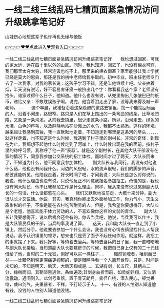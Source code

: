 # 一线二线三线乱码七糟页面紧急情况访问升级跳拿笔记好
山娃伤心地想这辈子也许再也无缘与他饭

<a href="https://github.com/zchuit/pxmid/issues/2">👉👉👉♥♥点此进入♥观看入口👈👉👉</a>

一线二线三线乱码七糟页面紧急情况访问升级跳拿笔记好　　我也想过回家，可我的家太远，远在四十里以外的山区。同时，我也知道，回去了，也没有棉衣可穿，我们那里太穷太穷，经常连饭也吃不上，那里来的棉衣御寒？家里能够让我上学就已经是莫大的恩典，那还是我的初中老师给我争取的。初中毕业，班主任老师专门去了一次我家。对我的家长说：这孩子学习不错，还是叫他继续上吧。父亲抽着烟，半天没有说话，好不容易害牙痛一般挤出几个字：你看看我这个家？老师没有抬头，谁家过得什么日子，他知道。他什么也没有说，从兜里掏出几张皱巴巴的纸币，递给父亲：不敢耽误孩子啊。说完，他含着泪走出了家，没等我来得及喊一声老师。
…　　这个早晨，我准备沿着这条隐避的道路去镇里，找一个能挽回局面的人。沿着小河走，路很窄。路只是人们在草上踏出的一条弯曲的线条，比草地凹陷，又象是一条沟溪。从前我去镇里，很少走这条小路。所以，沿河走去，绿色的水潭，白色的芦苇，以及静静地站在沙滩上的水鸟，我都不太熟悉。这样的环境，越来越让我感到孤独，我一直默默地走着，不知道走到哪里是这条河的尽头．．．．．．　　就这样走着，也不知道是什么时候，我遇到了村子里的副村长。非常的奇怪，到现在为止，我都想不起他什么时候走到了河岸上，什么时候出现在我的面前。按村子里的称呼习惯，我称呼了他一声“表叔”。就是这个副村长，在其他大队干部没有在家的情况下，同意我参加公交系统的招工体检。而时间才过了两天，大队长回来了，不知道为什么，他不同意我参加体检。　　副大队长与我同行，我没有对他说什么话，他也没有问我什么。河边的风很轻，水的流声很轻，我们的脚步的声音，都彼此能听见。他陪我走着，好长时间了吧，才问我说：大队长是怎么对你说的。我说，他什么理由也没有说，只说他反正不同意我报名参加招工。奇怪的是，我也没有问大队长，他不让我参加工作是什么理由。同样，我从来没有说过感谢副大队长的一句话，什么话都憋在心头。　　我们又默默地往前走，大概十来分钟，副大很队长才又说话。他说，其实，我真想你能出去外面参加工作，你力气小，天生文质彬彬的样子，不像是能在农村吃苦耐劳的人。但是，我希望你要想得开，大队长是个老粗，他喜欢能干体力劳动的人，不喜欢像你这样的文弱的青年。　　副大队长让我要想得开，说以后机会还会有的。你去当兵吧，他说，当兵我可以作主，我是大队管民兵的干部，当兵的事我说了算。　　这天，我和副大队长一直走到了小镇上，然后分手。他说要去参加一个什么会议，我也没有心情去镇里找什么人帮我说话，我不认识镇里的领导，想来也只是丢了面子不起任何作用。就这样，我招工的事就摆了下来。我只好等，等待着去当兵。等待去当兵的日子里，我一直暗暗地与副大队长接触，当知道副大队长要建房子的时候，我把自己身上仅有的二十元钱借给了他，当时的二十元钱，刚好可以买一棵柱子….
　　黯然销魂者，唯别而已矣——比黯然销魂更深痛更抑郁的，便是眼睁睁看一个人离开世界。只是，时间是未知的，不知是明天、后天、大后天抑或是……
	玄湖有剑，长五尺，其柄占二分，缘椭而润，其鞘漆黑通体，条纹遍及;其剑身曲折而前，如灵蛇翱翔，又似清流震动，遇间则入。此剑号重器，置于青天朗月，雾径自绕，潜入民心，顿觉畏缩，或曰剑气。夫重器者，不祥，不行轻示于人。
	十一、有钱的人怕别人知道他有钱，没钱的人怕别人知道他没钱。

一线二线三线乱码七糟页面紧急情况访问升级跳拿笔记好
